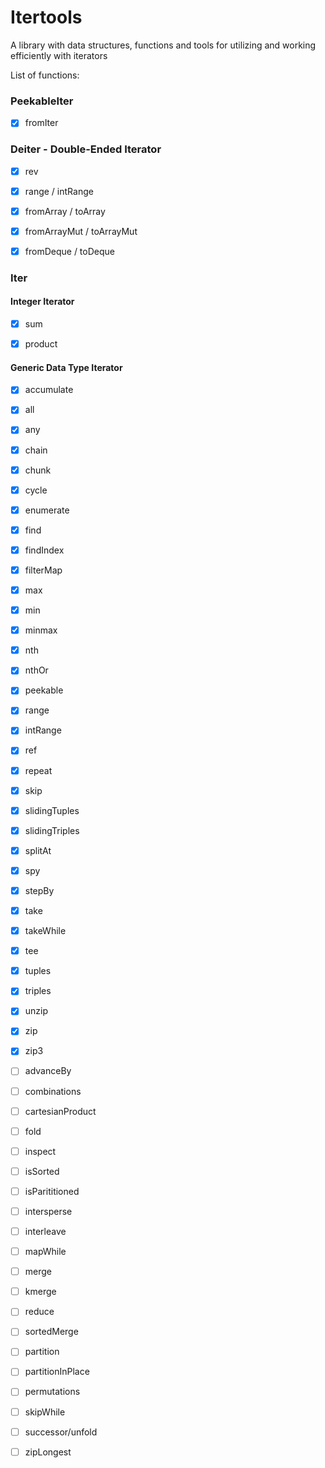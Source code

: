 # Itertools

A library with data structures, functions and tools for utilizing and working efficiently with iterators

List of functions:

### PeekableIter

- [x] fromIter
  
### Deiter - Double-Ended Iterator

- [x] rev

- [x] range / intRange

- [x] fromArray / toArray

- [x] fromArrayMut / toArrayMut

- [x] fromDeque / toDeque

### Iter

#### Integer Iterator

- [x] sum

- [x] product

#### Generic Data Type Iterator

- [x] accumulate

- [x] all

- [x] any

- [x] chain

- [x] chunk

- [x] cycle

- [x] enumerate

- [x] find

- [x] findIndex

- [x] filterMap

- [x] max

- [x] min

- [x] minmax

- [x] nth

- [x] nthOr

- [x] peekable

- [x] range

- [x] intRange

- [x] ref

- [x] repeat

- [x] skip
  
- [x] slidingTuples
  
- [x] slidingTriples

- [x] splitAt

- [x] spy

- [x] stepBy

- [x] take

- [x] takeWhile

- [x] tee

- [x] tuples

- [x] triples

- [x] unzip

- [x] zip

- [x] zip3

- [ ] advanceBy
  
- [ ] combinations
  
- [ ] cartesianProduct

- [ ] fold

- [ ] inspect

- [ ] isSorted

- [ ] isParititioned

- [ ] intersperse

- [ ] interleave

- [ ] mapWhile

- [ ] merge

- [ ] kmerge

- [ ] reduce

- [ ] sortedMerge

- [ ] partition

- [ ] partitionInPlace

- [ ] permutations

- [ ] skipWhile

- [ ] successor/unfold

- [ ] zipLongest
